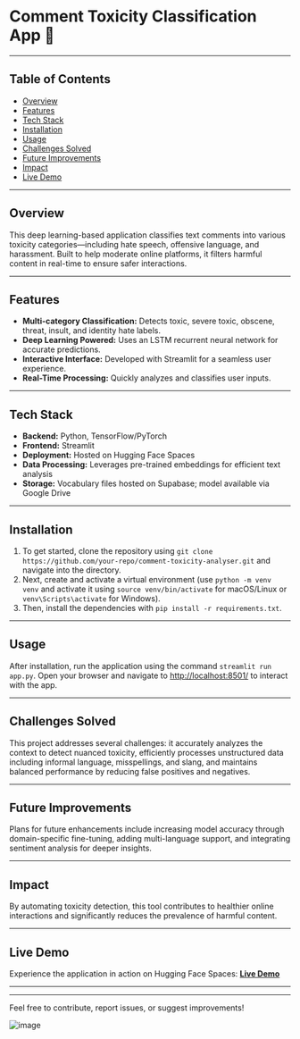 # Comment Toxicity Classification App 💬


---

## Table of Contents
- [Overview](#overview)
- [Features](#features)
- [Tech Stack](#tech-stack)
- [Installation](#installation)
- [Usage](#usage)
- [Challenges Solved](#challenges-solved)
- [Future Improvements](#future-improvements)
- [Impact](#impact)
- [Live Demo](#live-demo)


---

## Overview
This deep learning-based application classifies text comments into various toxicity categories—including hate speech, offensive language, and harassment. Built to help moderate online platforms, it filters harmful content in real-time to ensure safer interactions.

---

## Features
- **Multi-category Classification:** Detects toxic, severe toxic, obscene, threat, insult, and identity hate labels.
- **Deep Learning Powered:** Uses an LSTM recurrent neural network for accurate predictions.
- **Interactive Interface:** Developed with Streamlit for a seamless user experience.
- **Real-Time Processing:** Quickly analyzes and classifies user inputs.

---

## Tech Stack
- **Backend:** Python, TensorFlow/PyTorch
- **Frontend:** Streamlit
- **Deployment:** Hosted on Hugging Face Spaces
- **Data Processing:** Leverages pre-trained embeddings for efficient text analysis
- **Storage:** Vocabulary files hosted on Supabase; model available via Google Drive

---

## Installation
1) To get started, clone the repository using `git clone https://github.com/your-repo/comment-toxicity-analyser.git` and navigate into the directory.
2) Next, create and activate a virtual environment (use `python -m venv venv` and activate it using `source venv/bin/activate` for macOS/Linux or `venv\Scripts\activate` for Windows).
3) Then, install the dependencies with `pip install -r requirements.txt`.

---

## Usage
After installation, run the application using the command `streamlit run app.py`. Open your browser and navigate to [http://localhost:8501/](http://localhost:8501/) to interact with the app.

---

## Challenges Solved
This project addresses several challenges: it accurately analyzes the context to detect nuanced toxicity, efficiently processes unstructured data including informal language, misspellings, and slang, and maintains balanced performance by reducing false positives and negatives.

---

## Future Improvements
Plans for future enhancements include increasing model accuracy through domain-specific fine-tuning, adding multi-language support, and integrating sentiment analysis for deeper insights.

---

## Impact
By automating toxicity detection, this tool contributes to healthier online interactions and significantly reduces the prevalence of harmful content.

---

## Live Demo
Experience the application in action on Hugging Face Spaces: [**Live Demo**](https://huggingface.co/spaces/ad-2004/comment-toxicity-analyser)

---

---

Feel free to contribute, report issues, or suggest improvements!


  ![image](https://github.com/user-attachments/assets/e9a9360e-2c0a-4bc7-b7ac-56d0116053cb)

